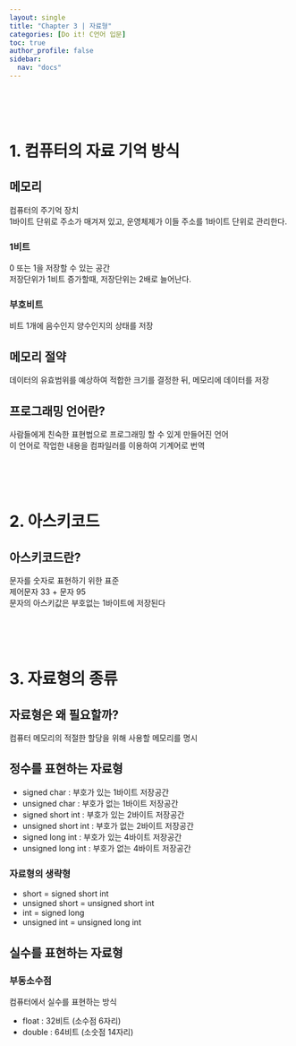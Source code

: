 ```yaml
---
layout: single
title: "Chapter 3 | 자료형"
categories: [Do it! C언어 입문]
toc: true
author_profile: false
sidebar:
  nav: "docs"
---
```

<br><br><br>

# 1. 컴퓨터의 자료 기억 방식

## 메모리
컴퓨터의 주기억 장치<br>
1바이트 단위로 주소가 매겨져 있고, 운영체제가 이들 주소를 1바이트 단위로 관리한다.

### 1비트
0 또는 1을 저장할 수 있는 공간<br>
저장단위가 1비트 증가할때, 저장단위는 2배로 늘어난다.

### 부호비트
비트 1개에 음수인지 양수인지의 상태를 저장

## 메모리 절약
데이터의 유효범위를 예상하여 적합한 크기를 결정한 뒤, 메모리에 데이터를 저장

## 프로그래밍 언어란?

사람들에게 친숙한 표현법으로 프로그래밍 할 수 있게 만들어진 언어 <br>
이 언어로 작업한 내용을 컴파일러를 이용하여 기계어로 번역 

<br><br><br>

# 2. 아스키코드

## 아스키코드란?
문자를 숫자로 표현하기 위한 표준<br>
제어문자 33 + 문자 95<br>
문자의 아스키값은 부호없는 1바이트에 저장된다<br>


<br><br><br>

# 3. 자료형의 종류

## 자료형은 왜 필요할까?
컴퓨터 메모리의 적절한 할당을 위해 사용할 메모리를 명시

## 정수를 표현하는 자료형
* signed char : 부호가 있는 1바이트 저장공간
* unsigned char : 부호가 없는 1바이트 저장공간
* signed short int : 부호가 있는 2바이트 저장공간
* unsigned short int : 부호가 없는 2바이트 저장공간
* signed long int : 부호가 있는 4바이트 저장공간
* unsigned long int : 부호가 없는 4바이트 저장공간

### 자료형의 생략형
* short = signed short int
* unsigned short = unsigned short int
* int = signed long
* unsigned int = unsigned long int

## 실수를 표현하는 자료형
### 부동소수점
컴퓨터에서 실수를 표현하는 방식
* float : 32비트 (소수점 6자리)
* double : 64비트 (소숫점 14자리)